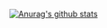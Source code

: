 [![Anurag's github stats](https://github-readme-stats.vercel.app/api?username=0csong&theme=dark&show_icons=True)](https://github.com/anuraghazra/github-readme-stats)

